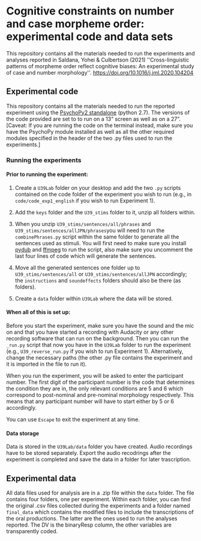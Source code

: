 # Cognitive constraints on number and case morpheme order: experimental code and data sets

This repository contains all the materials needed to run the experiments and analyses reported in Saldana, Yohei & Culbertson (2021) ''Cross-linguistic patterns of morpheme order reflect cognitive biases: An experimental study of case and number morphology''. https://doi.org/10.1016/j.jml.2020.104204 

## Experimental code

This repository contains all the materials needed to run the reported experiment using the [PsychoPy2 standalone](https://github.com/psychopy/psychopy/releases/tag/1.90.3) (python 2.7). The versions of the code provided are set to to run on a 13” screen as well as on a 27”. [Caveat: If you are running the code on the terminal instead, make sure you have the PsychoPy module installed as well as all the other required modules specified in the header of the two .py files used to run the experiments.]

### Running the experiments

#### Prior to running the experiment:

1. Create a ``U39Lab`` folder on your desktop and add the two ``.py`` scripts contained on the code folder of the experiment you wish to run (e.g., in ``code/code_exp1_english`` if you wish to run Experiment 1).  

2. Add the ``keys`` folder and the ``U39_stims`` folder to it, unzip all folders within. 

3. When you unzip ``U39_stims/sentences/all/phrases`` and ``U39_stims/sentences/allJPN/phrases``you will need to run the ``combinePhrases.py`` script within the same folder to generate all the sentences used as stimuli. You will first need to make sure you install [pydub](https://pypi.org/project/pydub/) and [ffmpeg](https://ffmpeg.org/) to run the script, also make sure you uncomment the last four lines of code which will generate the sentences.

4. Move all the generated sentences one folder up to ``U39_stims/sentences/all`` or ``U39_stims/sentences/allJPN`` accordingly; the ``instructions`` and ``soundeffects`` folders should also be there (as folders). 

5. Create a ``data`` folder within ``U39Lab`` where the data will be stored.

#### When all of this is set up:

Before you start the experiment, make sure you have the sound and the mic on and that you have started
a recording with Audacity or any other recording software that can run on the background. Then you can run the ``_run.py`` script that now you have in the ``U39Lab`` folder to run the experiment (e.g., ``U39_reverse_run.py`` if you wish to run Experiment 1). Alternatively, change the necessary paths (the other .py file contains the experiment and it is imported in the file to run it). 

When you run the experiment, you will be asked to enter the participant number. The
first digit of the participant number is the code that determines the condition they are
in, the only relevant conditions are 5 and 6 which correspond to post-nominal and pre-nominal morphology respectively. This means that any participant number will have to start either by 5 or 6 accordingly.

You can use ``Escape`` to exit the experiment at any time.

#### Data storage

Data is stored in the ``U39Lab/data`` folder you have created. Audio recordings have to be stored separately.
Export the audio recodrings after the experiment is completed  and save the data in a folder for later trascription. 

## Experimental data
All data files used for analysis are in a .zip file within the ``data`` folder. The file contains four folders, one per experiment. Within each folder, you can find the original .csv files collected during the experiments and a folder named ``final_data`` which contains the modified files to include the transcriptions of the oral productions. The latter are the ones used to run the analyses reported. The DV is the binaryResp column, the other variables are transparently coded.

















